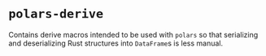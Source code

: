 # `polars-derive`

Contains derive macros intended to be used with `polars` so that serializing and
deserializing Rust structures into `DataFrame`s is less manual.
